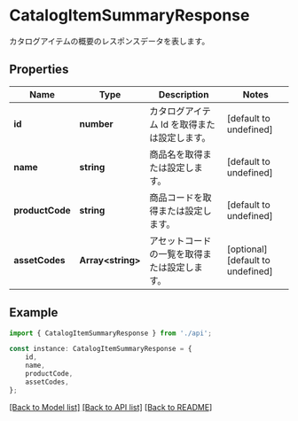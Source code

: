 # CatalogItemSummaryResponse

カタログアイテムの概要のレスポンスデータを表します。             

## Properties

Name | Type | Description | Notes
------------ | ------------- | ------------- | -------------
**id** | **number** | カタログアイテム Id を取得または設定します。              | [default to undefined]
**name** | **string** | 商品名を取得または設定します。              | [default to undefined]
**productCode** | **string** | 商品コードを取得または設定します。              | [default to undefined]
**assetCodes** | **Array&lt;string&gt;** | アセットコードの一覧を取得または設定します。              | [optional] [default to undefined]

## Example

```typescript
import { CatalogItemSummaryResponse } from './api';

const instance: CatalogItemSummaryResponse = {
    id,
    name,
    productCode,
    assetCodes,
};
```

[[Back to Model list]](../README.md#documentation-for-models) [[Back to API list]](../README.md#documentation-for-api-endpoints) [[Back to README]](../README.md)
